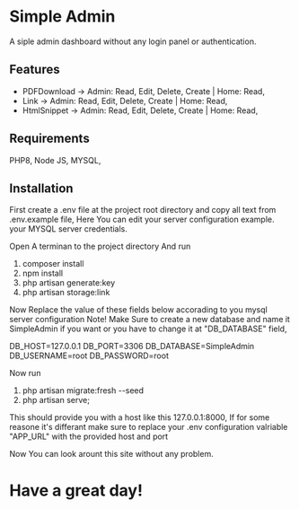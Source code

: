 # Simple Admin
A siple admin dashboard without any login panel or authentication.

## Features
- PDFDownload -> Admin: Read, Edit, Delete, Create | Home: Read,
- Link -> Admin: Read, Edit, Delete, Create | Home: Read,
- HtmlSnippet -> Admin: Read, Edit, Delete, Create | Home: Read,


## Requirements

PHP8, Node JS, MYSQL, 

## Installation

First create a .env file at the project root directory and copy all text from .env.example file,
Here You can edit your server configuration example. your MYSQL server credentials.

Open A terminan to the project directory And run

1. composer install
2. npm install
3. php artisan generate:key
4. php artisan storage:link

Now Replace the value of these fields below accorading to you mysql server configuration 
Note! Make Sure to create a new database and name it SimpleAdmin if you want or you have to change it at "DB_DATABASE" field,

DB_HOST=127.0.0.1
DB_PORT=3306
DB_DATABASE=SimpleAdmin
DB_USERNAME=root
DB_PASSWORD=root

Now run

1. php artisan migrate:fresh --seed
2. php artisan serve;

This should provide you with a host like this 127.0.0.1:8000, If for some reasone it's differant make sure to replace your .env configuration valriable "APP_URL" with the provided host and port

Now You can look arount this site without any problem.

# Have a great day!
